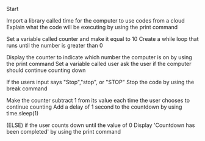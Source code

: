 Start 

Import a library called time for the computer to use codes from a cloud 
Explain what the code will be executing by using the print command 

Set a variable called counter and make it equal to 10
Create a while loop that runs until the number is greater than 0

Display the counter to indicate which number the computer is on by using the print command 
Set a variable called user ask the user if the computer should continue counting down 

If the users input says "Stop","stop", or "STOP"
    Stop the code by using the break command 

Make the counter subtract 1 from its value each time the user chooses to continue counting 
Add a delay of 1 second to the countdown by using time.sleep(1)

(ELSE) if the user counts down until the value of 0
    Display 'Countdown has been completed' by using the print command
